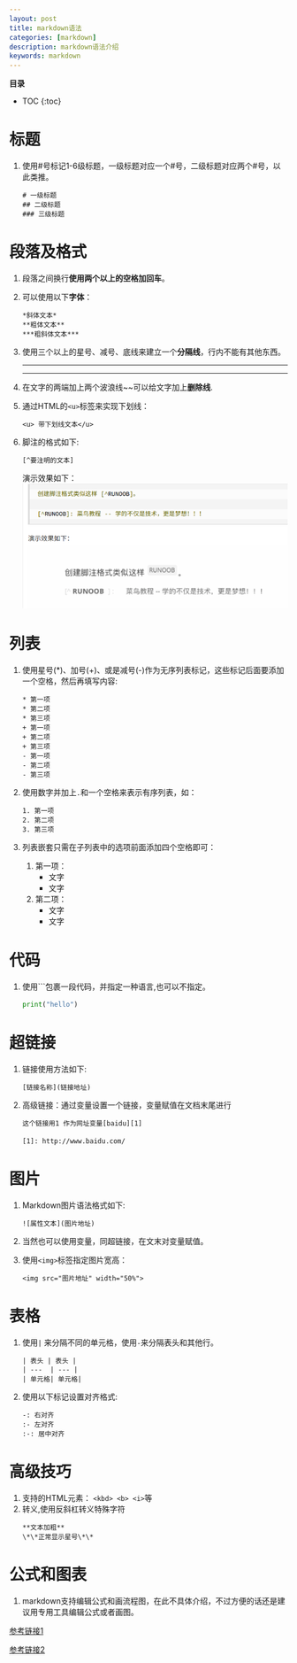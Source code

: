 ```yaml
---
layout: post
title: markdown语法
categories: [markdown]
description: markdown语法介绍
keywords: markdown
---
```


**目录**

* TOC
{:toc}  

# 标题

1. 使用#号标记1-6级标题，一级标题对应一个#号，二级标题对应两个#号，以此类推。
    ```
    # 一级标题
    ## 二级标题
    ### 三级标题
    ```

# 段落及格式

1. 段落之间换行**使用两个以上的空格加回车**。

2. 可以使用以下**字体**：
    ```
    *斜体文本*
    **粗体文本**
    ***粗斜体文本***
    ```
3. 使用三个以上的星号、减号、底线来建立一个**分隔线**，行内不能有其他东西。
    
    ***
    * * *
    
4. 在文字的两端加上两个波浪线~~可以给文字加上**删除线**.

5. 通过HTML的```<u>```标签来实现下划线：
    ```
    <u> 带下划线文本</u>
    ```
6. 脚注的格式如下:
    ```
    [^要注明的文本]
    ```
    演示效果如下：
    ![脚注](/images/posts/markdown脚注.png)

# 列表
1. 使用星号(*)、加号(+)、或是减号(-)作为无序列表标记，这些标记后面要添加一个空格，然后再填写内容:
    ```
    * 第一项
    * 第二项
    * 第三项
    + 第一项
    + 第二项
    + 第三项
    - 第一项
    - 第二项
    - 第三项
    ```
2. 使用数字并加上```.```和一个空格来表示有序列表，如：
    ```
    1. 第一项
    2. 第二项
    3. 第三项
    ```
3. 列表嵌套只需在子列表中的选项前面添加四个空格即可：
    
    1. 第一项：
        - 文字
        - 文字
    2. 第二项：
        - 文字
        - 文字  

    
# 代码

1. 使用\`\`\`包裹一段代码，并指定一种语言,也可以不指定。
    ```python
    print("hello")
    ```  

# 超链接

1. 链接使用方法如下:
    ```
    [链接名称](链接地址)

    ```
2. 高级链接：通过变量设置一个链接，变量赋值在文档末尾进行
    ```
    这个链接用1 作为网址变量[baidu][1]

    [1]: http://www.baidu.com/
    ```  

# 图片
1. Markdown图片语法格式如下:
    ```
    ![属性文本](图片地址)
    ```
2. 当然也可以使用变量，同超链接，在文末对变量赋值。

3. 使用```<img>```标签指定图片宽高：
    ```
    <img src="图片地址" width="50%">
    ```  


# 表格
1. 使用```|``` 来分隔不同的单元格，使用```-```来分隔表头和其他行。
    ```
    | 表头 | 表头 |
    | ---  | --- |
    | 单元格| 单元格|
    ```
2. 使用以下标记设置对齐格式:
    ```
    -: 右对齐
    :- 左对齐
    :-: 居中对齐
    ```  


# 高级技巧
1. 支持的HTML元素：
  ```<kbd> <b> <i>```等
2. 转义,使用反斜杠转义特殊字符
    ```
    **文本加粗**
    \*\*正常显示星号\*\*
    ```  
         

# 公式和图表

1. markdown支持编辑公式和画流程图，在此不具体介绍，不过方便的话还是建议用专用工具编辑公式或者画图。
  

[参考链接1](https://cloud.tencent.com/developer/article/1761078)  

[参考链接2](https://www.runoob.com/markdown/md-advance.html)
